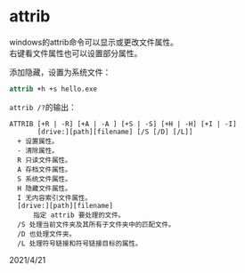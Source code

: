 # attrib

windows的attrib命令可以显示或更改文件属性。  
右键看文件属性也可以设置部分属性。  

添加隐藏，设置为系统文件：  
```bat
attrib +h +s hello.exe
```

`attrib /?`的输出：  
```
ATTRIB [+R | -R] [+A | -A ] [+S | -S] [+H | -H] [+I | -I]
       [drive:][path][filename] [/S [/D] [/L]]
  + 设置属性。
  - 清除属性。
  R 只读文件属性。
  A 存档文件属性。
  S 系统文件属性。
  H 隐藏文件属性。
  I 无内容索引文件属性。
  [drive:][path][filename]
      指定 attrib 要处理的文件。
  /S 处理当前文件夹及其所有子文件夹中的匹配文件。
  /D 也处理文件夹。
  /L 处理符号链接和符号链接目标的属性。
```


2021/4/21  

